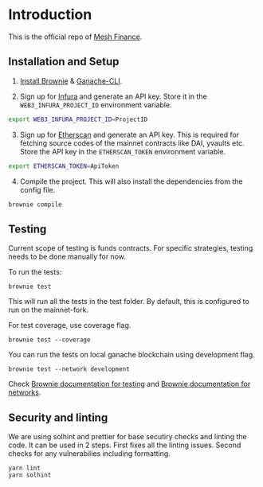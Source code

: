 # Introduction

This is the official repo of [Mesh Finance](https://mesh.finance).

## Installation and Setup

1. [Install Brownie](https://eth-brownie.readthedocs.io/en/stable/install.html) & [Ganache-CLI](https://github.com/trufflesuite/ganache-cli).

2. Sign up for [Infura](https://infura.io/) and generate an API key. Store it in the `WEB3_INFURA_PROJECT_ID` environment variable.

```bash
export WEB3_INFURA_PROJECT_ID=ProjectID
```

3. Sign up for [Etherscan](https://etherscan.io) and generate an API key. This is required for fetching source codes of the mainnet contracts like DAI, yvaults etc. Store the API key in the `ETHERSCAN_TOKEN` environment variable.

```bash
export ETHERSCAN_TOKEN=ApiToken
```
4. Compile the project. This will also install the dependencies from the config file.

```bash
brownie compile
```

## Testing

Current scope of testing is funds contracts. For specific strategies, testing needs to be done manually for now.

To run the tests:

```
brownie test
```

This will run all the tests in the test folder. By default, this is configured to run on the mainnet-fork.

For test coverage, use coverage flag.

```
brownie test --coverage
```

You can run the tests on local ganache blockchain using development flag.

```
brownie test --network development
```

Check [Brownie documentation for testing](https://eth-brownie.readthedocs.io/en/stable/tests-pytest-intro.html) and [Brownie documentation for networks](https://eth-brownie.readthedocs.io/en/stable/network-management.html).

## Security and linting

We are using solhint and prettier for base secutiry checks and linting the code. It can be used in 2 steps. First fixes all the linting issues. Second checks for any vulnerabilies including formatting.

```
yarn lint
yarn solhint
```